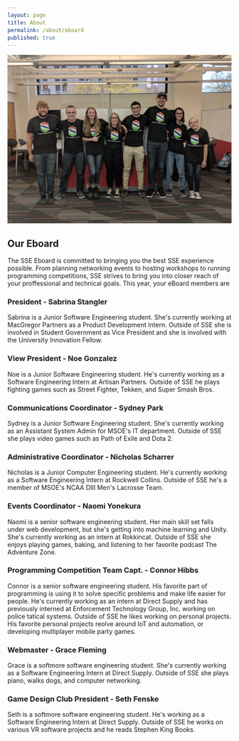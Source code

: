 ```yaml
---
layout: page
title: About
permalink: /about/eboard
published: true
---
```


![A picture of the eboard](/assets/img/sse-eboard.jpg)

## Our Eboard

The SSE Eboard is committed to bringing you the best SSE experience possible. From planning networking events to hosting workshops to running programming competitions, SSE strives to bring you into closer reach of your proffessional and technical goals. This year, your eBoard members are

### President - Sabrina Stangler
Sabrina is a Junior Software Engineering student. She's currently working at MacGregor Partners as a Product Development Intern. Outside of SSE she is involved in Student Government as Vice President and she is involved with the University Innovation Fellow.

### View President - Noe Gonzalez 
Noe is a Junior Software Engineering student. He's currently working as a Software Engineering Intern at Artisan Partners. Outside of SSE he plays fighting games such as Street Fighter, Tekken, and Super Smash Bros.

### Communications Coordinator - Sydney Park
Sydney is a Junior Software Engineering student. She's currently working as an Assistant System Admin for MSOE's IT department. Outside of SSE she plays video games such as Path of Exile and Dota 2.

### Administrative Coordinator - Nicholas Scharrer
Nicholas is a Junior Computer Engineering student. He's currently working as a Software Engineering Intern at Rockwell Collins. Outside of SSE he's a member of MSOE's NCAA DIII Men's Lacrosse Team.

### Events Coordinator - Naomi Yonekura
Naomi is a senior software engineering student. Her main skill set falls under web development, but she's getting into machine learning and Unity. She's currently working as an intern at Rokkincat. Outside of SSE she enjoys playing games, baking, and listening to her favorite podcast The Adventure Zone. 

### Programming Competition Team Capt. - Connor Hibbs
Connor is a senior software engineering student. His favorite part of programming  is using it to solve specific problems and make life easier for people. He's currently working as an intern at Direct Supply and has previously interned at Enforcement Technology Group, Inc. working on police tatical systems. Outside of SSE he likes working on personal projects. His favorite personal projects reolve around IoT and automation, or developing multiplayer mobile party games.

### Webmaster - Grace Fleming
Grace is a softmore software engineering student. She's currently working as a Software Engineering Intern at Direct Supply. Outside of SSE she plays piano, walks dogs, and computer networking.

### Game Design Club President - Seth Fenske
Seth is a softmore software engineering student. He's working as a Software Engineering Intern at Direct Supply. Outside of SSE he works on various VR software projects and he reads Stephen King Books.